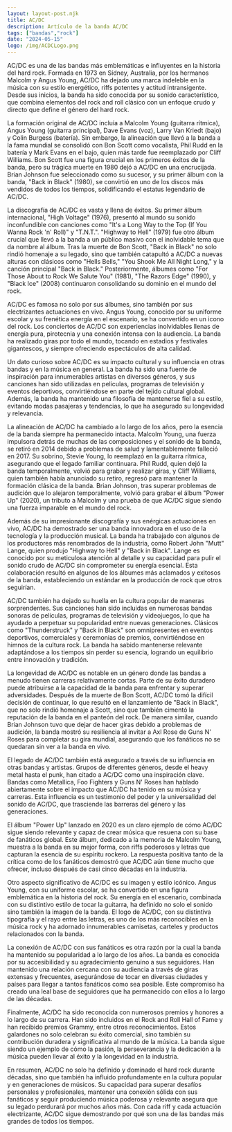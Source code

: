 ```yaml
---
layout: layout-post.njk
title: AC/DC
description: Artículo de la banda AC/DC
tags: ["bandas","rock"]
date: "2024-05-15"
logo: /img/ACDCLogo.png
---
```


AC/DC es una de las bandas más emblemáticas e influyentes en la historia del hard rock. Formada en 1973 en Sídney, Australia, por los hermanos Malcolm y Angus Young, AC/DC ha dejado una marca indeleble en la música con su estilo energético, riffs potentes y actitud intransigente. Desde sus inicios, la banda ha sido conocida por su sonido característico, que combina elementos del rock and roll clásico con un enfoque crudo y directo que define el género del hard rock.

La formación original de AC/DC incluía a Malcolm Young (guitarra rítmica), Angus Young (guitarra principal), Dave Evans (voz), Larry Van Kriedt (bajo) y Colin Burgess (batería). Sin embargo, la alineación que llevó a la banda a la fama mundial se consolidó con Bon Scott como vocalista, Phil Rudd en la batería y Mark Evans en el bajo, quien más tarde fue reemplazado por Cliff Williams. Bon Scott fue una figura crucial en los primeros éxitos de la banda, pero su trágica muerte en 1980 dejó a AC/DC en una encrucijada. Brian Johnson fue seleccionado como su sucesor, y su primer álbum con la banda, "Back in Black" (1980), se convirtió en uno de los discos más vendidos de todos los tiempos, solidificando el estatus legendario de AC/DC.

La discografía de AC/DC es vasta y llena de éxitos. Su primer álbum internacional, "High Voltage" (1976), presentó al mundo su sonido inconfundible con canciones como "It's a Long Way to the Top (If You Wanna Rock 'n' Roll)" y "T.N.T.". "Highway to Hell" (1979) fue otro álbum crucial que llevó a la banda a un público masivo con el inolvidable tema que da nombre al álbum. Tras la muerte de Bon Scott, "Back in Black" no solo rindió homenaje a su legado, sino que también catapultó a AC/DC a nuevas alturas con clásicos como "Hells Bells," "You Shook Me All Night Long," y la canción principal "Back in Black." Posteriormente, álbumes como "For Those About to Rock We Salute You" (1981), "The Razors Edge" (1990), y "Black Ice" (2008) continuaron consolidando su dominio en el mundo del rock.

AC/DC es famosa no solo por sus álbumes, sino también por sus electrizantes actuaciones en vivo. Angus Young, conocido por su uniforme escolar y su frenética energía en el escenario, se ha convertido en un icono del rock. Los conciertos de AC/DC son experiencias inolvidables llenas de energía pura, pirotecnia y una conexión intensa con la audiencia. La banda ha realizado giras por todo el mundo, tocando en estadios y festivales gigantescos, y siempre ofreciendo espectáculos de alta calidad.

Un dato curioso sobre AC/DC es su impacto cultural y su influencia en otras bandas y en la música en general. La banda ha sido una fuente de inspiración para innumerables artistas en diversos géneros, y sus canciones han sido utilizadas en películas, programas de televisión y eventos deportivos, convirtiéndose en parte del tejido cultural global. Además, la banda ha mantenido una filosofía de mantenerse fiel a su estilo, evitando modas pasajeras y tendencias, lo que ha asegurado su longevidad y relevancia.

La alineación de AC/DC ha cambiado a lo largo de los años, pero la esencia de la banda siempre ha permanecido intacta. Malcolm Young, una fuerza impulsora detrás de muchas de las composiciones y el sonido de la banda, se retiró en 2014 debido a problemas de salud y lamentablemente falleció en 2017. Su sobrino, Stevie Young, lo reemplazó en la guitarra rítmica, asegurando que el legado familiar continuara. Phil Rudd, quien dejó la banda temporalmente, volvió para grabar y realizar giras, y Cliff Williams, quien también había anunciado su retiro, regresó para mantener la formación clásica de la banda. Brian Johnson, tras superar problemas de audición que lo alejaron temporalmente, volvió para grabar el álbum "Power Up" (2020), un tributo a Malcolm y una prueba de que AC/DC sigue siendo una fuerza imparable en el mundo del rock.

Además de su impresionante discografía y sus enérgicas actuaciones en vivo, AC/DC ha demostrado ser una banda innovadora en el uso de la tecnología y la producción musical. La banda ha trabajado con algunos de los productores más renombrados de la industria, como Robert John "Mutt" Lange, quien produjo "Highway to Hell" y "Back in Black". Lange es conocido por su meticulosa atención al detalle y su capacidad para pulir el sonido crudo de AC/DC sin comprometer su energía esencial. Esta colaboración resultó en algunos de los álbumes más aclamados y exitosos de la banda, estableciendo un estándar en la producción de rock que otros seguirían.

AC/DC también ha dejado su huella en la cultura popular de maneras sorprendentes. Sus canciones han sido incluidas en numerosas bandas sonoras de películas, programas de televisión y videojuegos, lo que ha ayudado a perpetuar su popularidad entre nuevas generaciones. Clásicos como "Thunderstruck" y "Back in Black" son omnipresentes en eventos deportivos, comerciales y ceremonias de premios, convirtiéndose en himnos de la cultura rock. La banda ha sabido mantenerse relevante adaptándose a los tiempos sin perder su esencia, logrando un equilibrio entre innovación y tradición.

La longevidad de AC/DC es notable en un género donde las bandas a menudo tienen carreras relativamente cortas. Parte de su éxito duradero puede atribuirse a la capacidad de la banda para enfrentar y superar adversidades. Después de la muerte de Bon Scott, AC/DC tomó la difícil decisión de continuar, lo que resultó en el lanzamiento de "Back in Black", que no solo rindió homenaje a Scott, sino que también cimentó la reputación de la banda en el panteón del rock. De manera similar, cuando Brian Johnson tuvo que dejar de hacer giras debido a problemas de audición, la banda mostró su resiliencia al invitar a Axl Rose de Guns N' Roses para completar su gira mundial, asegurando que los fanáticos no se quedaran sin ver a la banda en vivo.

El legado de AC/DC también está asegurado a través de su influencia en otras bandas y artistas. Grupos de diferentes géneros, desde el heavy metal hasta el punk, han citado a AC/DC como una inspiración clave. Bandas como Metallica, Foo Fighters y Guns N' Roses han hablado abiertamente sobre el impacto que AC/DC ha tenido en su música y carreras. Esta influencia es un testimonio del poder y la universalidad del sonido de AC/DC, que trasciende las barreras del género y las generaciones.

El álbum "Power Up" lanzado en 2020 es un claro ejemplo de cómo AC/DC sigue siendo relevante y capaz de crear música que resuena con su base de fanáticos global. Este álbum, dedicado a la memoria de Malcolm Young, muestra a la banda en su mejor forma, con riffs poderosos y letras que capturan la esencia de su espíritu rockero. La respuesta positiva tanto de la crítica como de los fanáticos demostró que AC/DC aún tiene mucho que ofrecer, incluso después de casi cinco décadas en la industria.

Otro aspecto significativo de AC/DC es su imagen y estilo icónico. Angus Young, con su uniforme escolar, se ha convertido en una figura emblemática en la historia del rock. Su energía en el escenario, combinada con su distintivo estilo de tocar la guitarra, ha definido no solo el sonido sino también la imagen de la banda. El logo de AC/DC, con su distintiva tipografía y el rayo entre las letras, es uno de los más reconocibles en la música rock y ha adornado innumerables camisetas, carteles y productos relacionados con la banda.

La conexión de AC/DC con sus fanáticos es otra razón por la cual la banda ha mantenido su popularidad a lo largo de los años. La banda es conocida por su accesibilidad y su agradecimiento genuino a sus seguidores. Han mantenido una relación cercana con su audiencia a través de giras extensas y frecuentes, asegurándose de tocar en diversas ciudades y países para llegar a tantos fanáticos como sea posible. Este compromiso ha creado una leal base de seguidores que ha permanecido con ellos a lo largo de las décadas.

Finalmente, AC/DC ha sido reconocida con numerosos premios y honores a lo largo de su carrera. Han sido incluidos en el Rock and Roll Hall of Fame y han recibido premios Grammy, entre otros reconocimientos. Estos galardones no solo celebran su éxito comercial, sino también su contribución duradera y significativa al mundo de la música. La banda sigue siendo un ejemplo de cómo la pasión, la perseverancia y la dedicación a la música pueden llevar al éxito y la longevidad en la industria.

En resumen, AC/DC no solo ha definido y dominado el hard rock durante décadas, sino que también ha influido profundamente en la cultura popular y en generaciones de músicos. Su capacidad para superar desafíos personales y profesionales, mantener una conexión sólida con sus fanáticos y seguir produciendo música poderosa y relevante asegura que su legado perdurará por muchos años más. Con cada riff y cada actuación electrizante, AC/DC sigue demostrando por qué son una de las bandas más grandes de todos los tiempos.
